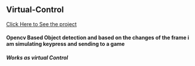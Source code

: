 ## Virtual-Control




[Click Here to See the project](https://www.linkedin.com/feed/update/urn:li:activity:6710604127006707712/)

#### Opencv Based Object detection and based on the changes of the frame i am simulating keypress and sending to a game 
##### Works as virtual Control
